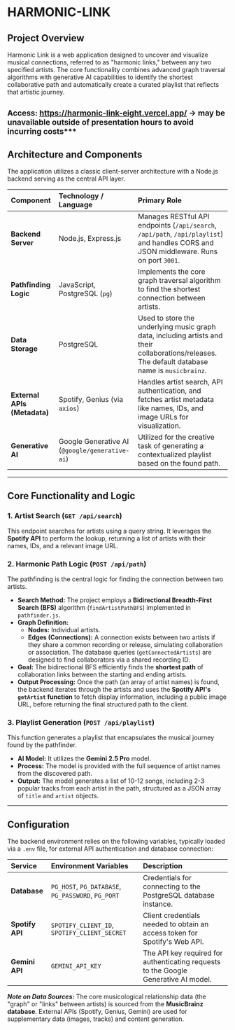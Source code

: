 # HARMONIC-LINK

## Project Overview

Harmonic Link is a web application designed to uncover and visualize musical connections, referred to as "harmonic links," between any two specified artists. The core functionality combines advanced graph traversal algorithms with generative AI capabilities to identify the shortest collaborative path and automatically create a curated playlist that reflects that artistic journey.

<small>Access: https://harmonic-link-eight.vercel.app/ -> may be unavailable outside of presentation hours to avoid incurring costs***</small>
---

## Architecture and Components

The application utilizes a classic client-server architecture with a Node.js backend serving as the central API layer.

| Component | Technology / Language | Primary Role |
| :--- | :--- | :--- |
| **Backend Server** | Node.js, Express.js | Manages RESTful API endpoints (`/api/search`, `/api/path`, `/api/playlist`) and handles CORS and JSON middleware. Runs on port `3001`. |
| **Pathfinding Logic** | JavaScript, PostgreSQL (`pg`) | Implements the core graph traversal algorithm to find the shortest connection between artists. |
| **Data Storage** | PostgreSQL | Used to store the underlying music graph data, including artists and their collaborations/releases. The default database name is `musicbrainz`. |
| **External APIs (Metadata)** | Spotify, Genius (via `axios`) | Handles artist search, API authentication, and fetches artist metadata like names, IDs, and image URLs for visualization. |
| **Generative AI** | Google Generative AI (`@google/generative-ai`) | Utilized for the creative task of generating a contextualized playlist based on the found path. |

---

## Core Functionality and Logic

### 1. Artist Search (`GET /api/search`)

This endpoint searches for artists using a query string. It leverages the **Spotify API** to perform the lookup, returning a list of artists with their names, IDs, and a relevant image URL.

### 2. Harmonic Path Logic (`POST /api/path`)

The pathfinding is the central logic for finding the connection between two artists.

* **Search Method:** The project employs a **Bidirectional Breadth-First Search (BFS)** algorithm (`findArtistPathBFS`) implemented in `pathfinder.js`.
* **Graph Definition:**
    * **Nodes:** Individual artists.
    * **Edges (Connections):** A connection exists between two artists if they share a common recording or release, simulating collaboration or association. The database queries (`getConnectedArtists`) are designed to find collaborators via a shared recording ID.
* **Goal:** The bidirectional BFS efficiently finds the **shortest path** of collaboration links between the starting and ending artists.
* **Output Processing:** Once the path (an array of artist names) is found, the backend iterates through the artists and uses the **Spotify API's `getArtist` function** to fetch display information, including a public image URL, before returning the final structured path to the client.

### 3. Playlist Generation (`POST /api/playlist`)

This function generates a playlist that encapsulates the musical journey found by the pathfinder.

* **AI Model:** It utilizes the **Gemini 2.5 Pro** model.
* **Process:** The model is provided with the full sequence of artist names from the discovered path.
* **Output:** The model generates a list of 10-12 songs, including 2-3 popular tracks from each artist in the path, structured as a JSON array of `title` and `artist` objects.

---

## Configuration

The backend environment relies on the following variables, typically loaded via a `.env` file, for external API authentication and database connection:

| Service | Environment Variables | Description |
| :--- | :--- | :--- |
| **Database** | `PG_HOST`, `PG_DATABASE`, `PG_PASSWORD`, `PG_PORT` | Credentials for connecting to the PostgreSQL database instance. |
| **Spotify API** | `SPOTIFY_CLIENT_ID`, `SPOTIFY_CLIENT_SECRET` | Client credentials needed to obtain an access token for Spotify's Web API. |
| **Gemini API** | `GEMINI_API_KEY` | The API key required for authenticating requests to the Google Generative AI model. |

***Note on Data Sources:*** The core musicological relationship data (the "graph" or "links" between artists) is sourced from the **MusicBrainz database**. External APIs (Spotify, Genius, Gemini) are used for supplementary data (images, tracks) and content generation. 